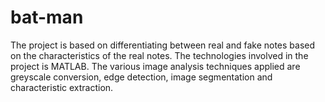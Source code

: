 # bat-man
The project is based on differentiating between real and fake notes based on the characteristics of the real notes. The technologies involved in the project is MATLAB.
The various image analysis techniques applied are greyscale conversion, edge detection, image segmentation and characteristic extraction.
